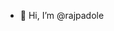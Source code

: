 - 👋 Hi, I’m @rajpadole

<!---
rajpadole/rajpadole is a ✨ special ✨ repository because its `README.md` (this file) appears on your GitHub profile.
You can click the Preview link to take a look at your changes.
--->

